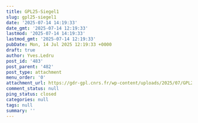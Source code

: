 ```yaml
---
title: GPL25-Siegel1
slug: gpl25-siegel1
date: '2025-07-14 14:19:33'
date_gmt: '2025-07-14 12:19:33'
lastmod: '2025-07-14 14:19:33'
lastmod_gmt: '2025-07-14 12:19:33'
pubDate: Mon, 14 Jul 2025 12:19:33 +0000
draft: true
author: Yves.Ledru
post_id: '483'
post_parent: '482'
post_type: attachment
menu_order: '0'
attachment_url: https://gdr-gpl.cnrs.fr/wp-content/uploads/2025/07/GPL25-Siegel1.jpg
comment_status: null
ping_status: closed
categories: null
tags: null
summary: ''
---
```



